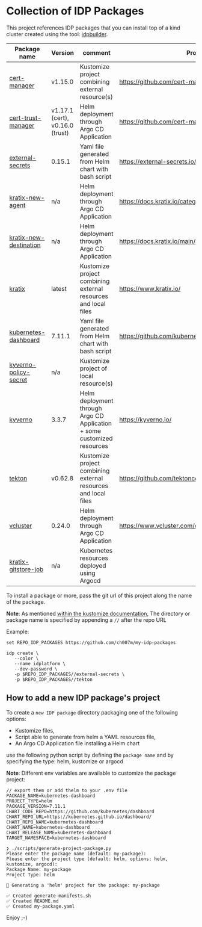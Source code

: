# Collection of IDP Packages

This project references IDP packages that you can install top of a kind cluster created using the tool: [idpbuilder](https://github.com/cnoe-io/idpbuilder/).

| Package name                                     | Version                         | comment                                                                 | Project                                                  |
|--------------------------------------------------|---------------------------------|-------------------------------------------------------------------------|----------------------------------------------------------|
| [cert-manager](cert-manager)                     | v1.15.0                         | Kustomize project combining external resource(s)                        | https://github.com/cert-manager/cert-manager             |
| [cert-trust-manager](cert-trust-manager)         | v1.17.1 (cert), v0.16.0 (trust) | Helm deployment through Argo CD Application                             | https://github.com/cert-manager/cert-manager             |
| [external-secrets](external-secrets)             | 0.15.1                          | Yaml file generated from Helm chart with bash script                    | https://external-secrets.io/latest/                      |
| [kratix-new-agent](kratix-new-agent)             | n/a                             | Helm deployment through Argo CD Application                             | https://docs.kratix.io/category/installing-gitops-agent  |
| [kratix-new-destination](kratix-new-destination) | n/a                             | Helm deployment through Argo CD Application                             | https://docs.kratix.io/main/reference/destinations/intro |
| [kratix](kratix)                                 | latest                          | Kustomize project combining external resources and local files          | https://www.kratix.io/                                   |
| [kubernetes-dashboard](kubernetes-dashboard)     | 7.11.1                          | Yaml file generated from Helm chart with bash script                    | https://github.com/kubernetes/dashboard                  |
| [kyverno-policy-secret](kyverno-policy-secret)   | n/a                             | Kustomize project of local resource(s)                                  |                                                          |
| [kyverno](kyverno)                               | 3.3.7                           | Helm deployment through Argo CD Application + some customized resources | https://kyverno.io/                                      |
| [tekton](tekton)                                 | v0.62.8                         | Kustomize project combining external resources and local files          | https://github.com/tektoncd/pipeline/                    |
| [vcluster](vcluster)                             | 0.24.0                          | Helm deployment through Argo CD Application                             | https://www.vcluster.com/docs                            |
|[kratix-gitstore-job](kratix-gitstore-job)| n/a                             | Kubernetes resources deployed using Argocd                              ||

To install a package or more, pass the git url of this project along the name of the package. 

**Note**: As mentioned [within the kustomize documentation](https://github.com/kubernetes-sigs/kustomize/blob/master/examples/remoteBuild.md#remote-directories), The directory or package name is specified by appending a `//` after the repo URL

Example:
```shell
set REPO_IDP_PACKAGES https://github.com/ch007m/my-idp-packages

idp create \
   --color \
   --name idplatform \
   --dev-password \
   -p $REPO_IDP_PACKAGES//external-secrets \
   -p $REPO_IDP_PACKAGES//tekton
```

## How to add a new IDP package's project

To create a `new IDP package` directory packaging one of the following options:

- Kustomize files, 
- Script able to generate from helm a YAML resources file,
- An Argo CD Application file installing a Helm chart

use the following python script by defining the `package name` and by specifying the type: helm, kustomize or argocd

**Note**: Different env variables are available to customize the package project:

```shell
// export them or add thelm to your .env file
PACKAGE_NAME=kubernetes-dashboard
PROJECT_TYPE=helm
PACKAGE_VERSION=7.11.1
CHART_CODE_REPO=https://github.com/kubernetes/dashboard
CHART_REPO_URL=https://kubernetes.github.io/dashboard/
CHART_REPO_NAME=kubernetes-dashboard
CHART_NAME=kubernetes-dashboard
CHART_RELEASE_NAME=kubernetes-dashboard
TARGET_NAMESPACE=kubernetes-dashboard

❯ ./scripts/generate-project-package.py
Please enter the package name (default: my-package): 
Please enter the project type (default: helm, options: helm, kustomize, argocd): 
Package Name: my-package
Project Type: helm

🚧 Generating a 'helm' project for the package: my-package

✅ Created generate-manifests.sh
✅ Created README.md
✅ Created my-package.yaml
```
Enjoy ;-)

